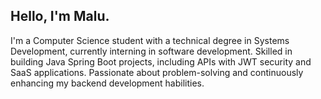 ## Hello, I'm Malu.

I'm a Computer Science student with a technical degree in Systems Development, currently interning in software development. Skilled in building Java Spring Boot projects, including APIs with JWT security and SaaS applications. Passionate about problem-solving and continuously enhancing my backend development habilities.
